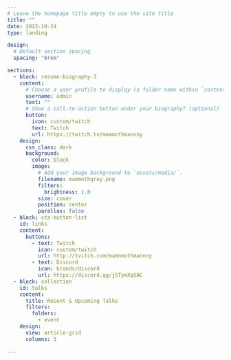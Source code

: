 ```yaml
---
# Leave the homepage title empty to use the site title
title: ""
date: 2022-10-24
type: landing

design:
  # Default section spacing
  spacing: "6rem"

sections:
  - block: resume-biography-3
    content:
      # Choose a user profile to display (a folder name within `content/authors/`)
      username: admin
      text: ""
      # Show a call-to-action button under your biography? (optional)
      button:
        icon: custom/twitch
        text: Twitch
        url: https://twitch.tv/mammothmannny
    design:
      css_class: dark
      background:
        color: black
        image:
          # Add your image background to `assets/media/`.
          filename: mammothgrey.png
          filters:
            brightness: 1.0
          size: cover
          position: center
          parallax: false  
  - block: cta-button-list
    id: links
    content:
      buttons:
        - text: Twitch
          icon: custom/twitch
          url: http://tvitch.com/mamnmothmannny
        - text: Discord
          icon: brands/discord
          url: https://discord.gg/jSTymXqSAC
  - block: collection
    id: talks
    content:
      title: Recent & Upcoming Talks
      filters:
        folders:
          - event
    design:
      view: article-grid
      columns: 1
  
---
```

